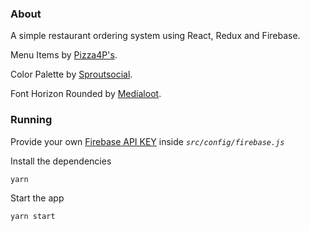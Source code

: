 ### About

A simple restaurant ordering system using React, Redux and Firebase.

Menu Items by [Pizza4P's](https://pizza4ps.com/menu/).

Color Palette by [Sproutsocial](https://sproutsocial.com/seeds/visual/color).

Font Horizon Rounded by [Medialoot](https://medialoot.com/item/horizon-free-bold-rounded-font/). 

### Running

Provide your own [Firebase API KEY](https://firebase.google.com/docs/web/setup) inside *`src/config/firebase.js`*

Install the dependencies

```
yarn
```
 
Start the app

```
yarn start
```